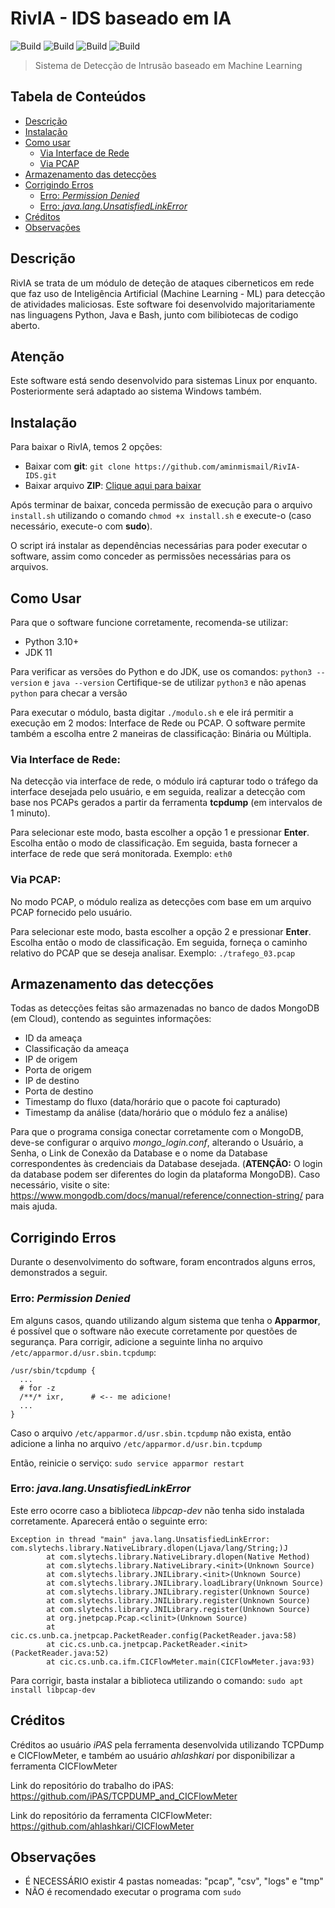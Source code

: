 # RivIA - IDS baseado em IA

![Build](https://img.shields.io/badge/Feito%20com%3A-Python%203.10-green)
![Build](https://img.shields.io/badge/JDK%2011-blue)
![Build](https://img.shields.io/badge/Bash-red)
![Build](https://img.shields.io/badge/CICFlowMeter-21219c)

> Sistema de Detecção de Intrusão baseado em Machine Learning

Tabela de Conteúdos
------------
* [Descrição](#descrição)
* [Instalação](#instalação)
* [Como usar](#como-usar)
  * [Via Interface de Rede](#via-interface-de-rede)
  * [Via PCAP](#via-pcap)
* [Armazenamento das detecções](#armazenamento-das-detecções)
* [Corrigindo Erros](#corrigindo-erros)
  * [Erro: _Permission Denied_](#erro-permission-denied)
  * [Erro: _java.lang.UnsatisfiedLinkError_](#erro-javalangunsatisfiedlinkerror)
* [Créditos](#créditos)
* [Observações](#observações)



Descrição
------------

RivIA se trata de um módulo de deteção de ataques ciberneticos em rede que faz uso de Inteligência Artificial (Machine Learning - ML) para detecção de atividades maliciosas. Este software foi desenvolvido majoritariamente nas linguagens Python, Java e Bash, junto com bilibiotecas de codigo aberto.


Atenção
----------
Este software está sendo desenvolvido para sistemas Linux por enquanto. Posteriormente será adaptado ao sistema Windows também.


Instalação
------------

Para baixar o RivIA, temos 2 opções:
- Baixar com **git**: `git clone https://github.com/aminmismail/RivIA-IDS.git`
- Baixar arquivo **ZIP**: [Clique aqui para baixar](https://github.com/aminmismail/RivIA-IDS/archive/master.zip)

Após terminar de baixar, conceda permissão de execução para o arquivo `install.sh` utilizando o comando `chmod +x install.sh` e execute-o (caso necessário, execute-o com **sudo**). 

O script irá instalar as dependências necessárias para poder executar o software, assim como conceder as permissões necessárias para os arquivos.

Como Usar
------------

Para que o software funcione corretamente, recomenda-se utilizar:
- Python 3.10+
- JDK 11

Para verificar as versões do Python e do JDK, use os comandos: `python3 --version` e `java --version`
Certifique-se de utilizar `python3` e não apenas `python` para checar a versão

Para executar o módulo, basta digitar `./modulo.sh` e ele irá permitir a execução em 2 modos: Interface de Rede ou PCAP.
O software permite também a escolha entre 2 maneiras de classificação: Binária ou Múltipla.

### Via Interface de Rede:

Na detecção via interface de rede, o módulo irá capturar todo o tráfego da interface desejada pelo usuário, e em seguida, realizar a detecção com base nos PCAPs gerados a partir da ferramenta **tcpdump** (em intervalos de 1 minuto).

Para selecionar este modo, basta escolher a opção 1 e pressionar **Enter**. Escolha então o modo de classificação. Em seguida, basta fornecer a interface de rede que será monitorada. Exemplo: `eth0`

### Via PCAP:

No modo PCAP, o módulo realiza as detecções com base em um arquivo PCAP fornecido pelo usuário.

Para selecionar este modo, basta escolher a opção 2 e pressionar **Enter**. Escolha então o modo de classificação. Em seguida, forneça o caminho relativo do PCAP que se deseja analisar. Exemplo: `./trafego_03.pcap`


Armazenamento das detecções
-----------

Todas as detecções feitas são armazenadas no banco de dados MongoDB (em Cloud), contendo as seguintes informações:
- ID da ameaça
- Classificação da ameaça
- IP de origem
- Porta de origem
- IP de destino
- Porta de destino
- Timestamp do fluxo (data/horário que o pacote foi capturado)
- Timestamp da análise (data/horário que o módulo fez a análise)

Para que o programa consiga conectar corretamente com o MongoDB, deve-se configurar o arquivo <i>*mongo_login.conf*</i>, alterando o Usuário, a Senha, o Link de Conexão da Database e o nome da Database correspondentes às credenciais da Database desejada. (**ATENÇÃO:** O login da database podem ser diferentes do login da plataforma MongoDB).
Caso necessário, visite o site: <a>https://www.mongodb.com/docs/manual/reference/connection-string/</a> para mais ajuda.


Corrigindo Erros
-------------

Durante o desenvolvimento do software, foram encontrados alguns erros, demonstrados a seguir.

### Erro: _Permission Denied_

Em alguns casos, quando utilizando algum sistema que tenha o __Apparmor__, é possível que o software não execute corretamente por questões de segurança.
Para corrigir, adicione a seguinte linha no arquivo `/etc/apparmor.d/usr.sbin.tcpdump`:

```
/usr/sbin/tcpdump {
  ...
  # for -z
  /**/* ixr,      # <-- me adicione!
  ...
}
```

Caso o arquivo `/etc/apparmor.d/usr.sbin.tcpdump` não exista, então adicione a linha no arquivo `/etc/apparmor.d/usr.bin.tcpdump`

Então, reinicie o serviço: `sudo service apparmor restart`


### Erro: _java.lang.UnsatisfiedLinkError_

Este erro ocorre caso a biblioteca *libpcap-dev* não tenha sido instalada corretamente.
Aparecerá então o seguinte erro:

    Exception in thread "main" java.lang.UnsatisfiedLinkError: com.slytechs.library.NativeLibrary.dlopen(Ljava/lang/String;)J
            at com.slytechs.library.NativeLibrary.dlopen(Native Method)
            at com.slytechs.library.NativeLibrary.<init>(Unknown Source)
            at com.slytechs.library.JNILibrary.<init>(Unknown Source)
            at com.slytechs.library.JNILibrary.loadLibrary(Unknown Source)
            at com.slytechs.library.JNILibrary.register(Unknown Source)
            at com.slytechs.library.JNILibrary.register(Unknown Source)
            at com.slytechs.library.JNILibrary.register(Unknown Source)
            at org.jnetpcap.Pcap.<clinit>(Unknown Source)
            at cic.cs.unb.ca.jnetpcap.PacketReader.config(PacketReader.java:58)
            at cic.cs.unb.ca.jnetpcap.PacketReader.<init>(PacketReader.java:52)
            at cic.cs.unb.ca.ifm.CICFlowMeter.main(CICFlowMeter.java:93)

Para corrigir, basta instalar a biblioteca utilizando o comando: `sudo apt install libpcap-dev`


Créditos
-------------

Créditos ao usuário *iPAS* pela ferramenta desenvolvida utilizando TCPDump e CICFlowMeter, e também ao usuário *ahlashkari* por disponibilizar a ferramenta CICFlowMeter

Link do repositório do trabalho do iPAS: https://github.com/iPAS/TCPDUMP_and_CICFlowMeter

Link do repositório da ferramenta CICFlowMeter: https://github.com/ahlashkari/CICFlowMeter



Observações
-------------

- É NECESSÁRIO existir 4 pastas nomeadas: "pcap", "csv", "logs" e "tmp"
- NÃO é recomendado executar o programa com `sudo`




